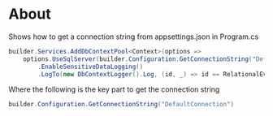 ﻿# About

Shows how to get a connection string from appsettings.json in Program.cs


```csharp
builder.Services.AddDbContextPool<Context>(options =>
    options.UseSqlServer(builder.Configuration.GetConnectionString("DefaultConnection"))
        .EnableSensitiveDataLogging()
        .LogTo(new DbContextLogger().Log, (id, _) => id == RelationalEventId.CommandExecuting));
```

Where the following is the key part to get the connection string

```csharp
builder.Configuration.GetConnectionString("DefaultConnection")
```